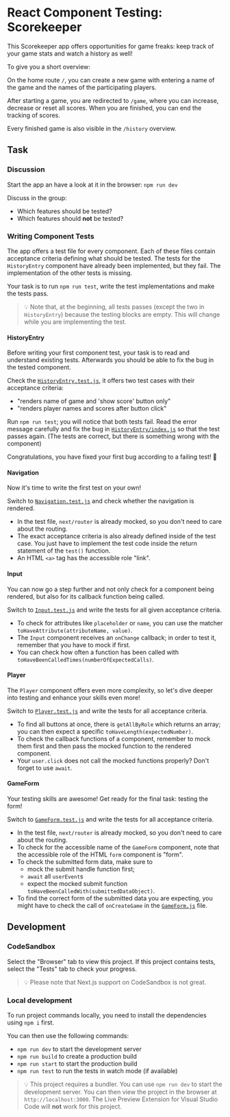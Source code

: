 # React Component Testing: Scorekeeper

This Scorekeeper app offers opportunities for game freaks: keep track of your game stats and watch a history as well!

To give you a short overview:

On the home route `/`, you can create a new game with entering a name of the game and the names of the participating players.

After starting a game, you are redirected to `/game`, where you can increase, decrease or reset all scores. When you are finished, you can end the tracking of scores.

Every finished game is also visible in the `/history` overview.

## Task

### Discussion

Start the app an have a look at it in the browser: `npm run dev`

Discuss in the group:

- Which features should be tested?
- Which features should **not** be tested?

### Writing Component Tests

The app offers a test file for every component. Each of these files contain acceptance criteria defining what should be tested. The tests for the `HistoryEntry` component have already been implemented, but they fail. The implementation of the other tests is missing.

Your task is to run `npm run test`, write the test implementations and make the tests pass.

> 💡 Note that, at the beginning, all tests passes (except the two in `HistoryEntry`) because the testing blocks are empty. This will change while you are implementing the test.

#### HistoryEntry

Before writing your first component test, your task is to read and understand existing tests. Afterwards you should be able to fix the bug in the tested component.

Check the [`HistoryEntry.test.js`](components/HistoryEntry/HistoryEntry.test.js), it offers two test cases with their acceptance criteria:

- "renders name of game and 'show score' button only"
- "renders player names and scores after button click"

Run `npm run test`; you will notice that both tests fail. Read the error message carefully and fix the bug in [`HistoryEntry/index.js`](components/HistoryEntry/index.js) so that the test passes again. (The tests are correct, but there is something wrong with the component)

Congratulations, you have fixed your first bug according to a failing test! 🎉

#### Navigation

Now it's time to write the first test on your own!

Switch to [`Navigation.test.js`](components/Navigation/Navigation.test.js) and check whether the navigation is rendered.

- In the test file, `next/router` is already mocked, so you don't need to care about the routing.
- The exact acceptance criteria is also already defined inside of the test case. You just have to implement the test code inside the return statement of the `test()` function.
- An HTML `<a>` tag has the accessible role "link".

#### Input

You can now go a step further and not only check for a component being rendered, but also for its callback function being called.

Switch to [`Input.test.js`](components/Input/Input.test.js) and write the tests for all given acceptance criteria.

- To check for attributes like `placeholder` or `name`, you can use the matcher `toHaveAttribute(attributeName, value)`.
- The `Input` component receives an `onChange` callback; in order to test it, remember that you have to mock if first.
- You can check how often a function has been called with `toHaveBeenCalledTimes(numberOfExpectedCalls)`.

#### Player

The `Player` component offers even more complexity, so let's dive deeper into testing and enhance your skills even more!

Switch to [`Player.test.js`](components/Player/Player.test.js) and write the tests for all acceptance criteria.

- To find all buttons at once, there is `getAllByRole` which returns an array; you can then expect a specific `toHaveLength(expectedNumber)`.
- To check the callback functions of a component, remember to mock them first and then pass the mocked function to the rendered component.
- Your `user.click` does not call the mocked functions properly? Don't forget to use `await`.

#### GameForm

Your testing skills are awesome! Get ready for the final task: testing the form!

Switch to [`GameForm.test.js`](components/GameForm/GameForm.test.js) and write the tests for all acceptance criteria.

- In the test file, `next/router` is already mocked, so you don't need to care about the routing.
- To check for the accessible name of the `GameForm` component, note that the accessible role of the HTML `form` component is "form".
- To check the submitted form data, make sure to
  - mock the submit handle function first;
  - `await` all `userEvent`s
  - expect the mocked submit function `toHaveBeenCalledWith(submittedDataObject)`.
- To find the correct form of the submitted data you are expecting, you might have to check the call of `onCreateGame` in the [`GameForm.js`](components/GameForm/index.js) file.

## Development

### CodeSandbox

Select the "Browser" tab to view this project. If this project contains tests, select the "Tests" tab to check your progress.

> 💡 Please note that Next.js support on CodeSandbox is not great.

### Local development

To run project commands locally, you need to install the dependencies using `npm i` first.

You can then use the following commands:

- `npm run dev` to start the development server
- `npm run build` to create a production build
- `npm run start` to start the production build
- `npm run test` to run the tests in watch mode (if available)

> 💡 This project requires a bundler. You can use `npm run dev` to start the development server. You can then view the project in the browser at `http://localhost:3000`. The Live Preview Extension for Visual Studio Code will **not** work for this project.
